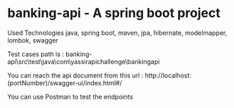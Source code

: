 # banking-api - A spring boot project

Used Technologies java, spring boot, maven, jpa, hibernate, modelmapper, lombok, swagger

Test cases path is : banking-api\src\test\java\com\yassirapichallenge\bankingapi

You can reach the api document from this url : http://localhost:(portNumber)/swagger-ui/index.html#/

You can use Postman to test the endpoints

